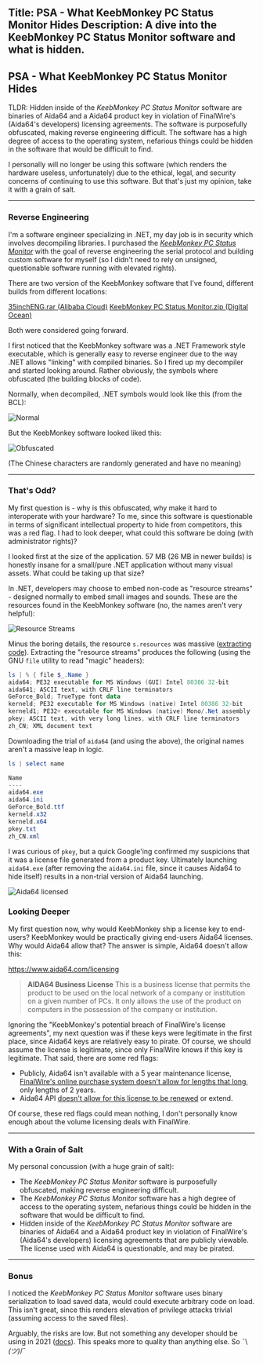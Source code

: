 Title: PSA - What KeebMonkey PC Status Monitor Hides
Description: A dive into the KeebMonkey PC Status Monitor software and what is hidden.
---

## PSA - What KeebMonkey PC Status Monitor Hides

TLDR: Hidden inside of the _KeebMonkey PC Status Monitor_ software are binaries of Aida64 and a Aida64 product key in violation of FinalWire's (Aida64's developers) licensing agreements. The software is purposefully obfuscated, making reverse engineering difficult. The software has a high degree of access to the operating system, nefarious things could be hidden in the software that would be difficult to find.

I personally will no longer be using this software (which renders the hardware useless, unfortunately) due to the ethical, legal, and security concerns of continuing to use this software. But that's just my opinion, take it with a grain of salt.

----
### Reverse Engineering

I'm a software engineer specializing in .NET, my day job is in security which involves decompiling libraries. I purchased the [_KeebMonkey PC Status Monitor_](https://www.keebmonkey.com/products/keebmonkey-pc-status-monitor) with the goal of reverse engineering the serial protocol and building custom software for myself (so I didn't need to rely on unsigned, questionable software running with elevated rights).

There are two version of the KeebMonkey software that I've found, different builds from different locations:

[35inchENG.rar (Alibaba Cloud)](https://kbmscreen.oss-us-east-1.aliyuncs.com/35inchENG.rar)
[KeebMonkey PC Status Monitor.zip (Digital Ocean)](https://sfo3.digitaloceanspaces.com/drivers/KeebMonkey%20PC%20Status%20Monitor.zip)

Both were considered going forward.

I first noticed that the KeebMonkey  software was a .NET Framework style executable, which is generally easy to reverse engineer due to the way .NET allows "linking" with compiled binaries. So I fired up my decompiler and started looking around. Rather obviously, the symbols where obfuscated (the building blocks of code).

Normally, when decompiled, .NET symbols would look like this (from the BCL):

![Normal](https://i.imgur.com/1HFeEKd.png)

But the KeebMonkey software looked liked this:

![Obfuscated](https://i.imgur.com/4VMMEzi.png)

(The Chinese characters are randomly generated and have no meaning)

---

### That's Odd?

My first question is - why is this obfuscated, why make it hard to interoperate with your hardware? To me, since this software is questionable in terms of significant intellectual property to hide from competitors, this was a red flag. I had to look deeper, what could this software be doing (with administrator rights)?

I looked first at the size of the application. 57 MB (26 MB in newer builds) is honestly insane for a small/pure .NET application without many visual assets. What could be taking up that size?

In .NET, developers may choose to embed non-code as "resource streams" - designed normally to embed small images and sounds. These are the resources found in the KeebMonkey software (no, the names aren't very helpful):

![Resource Streams](https://i.imgur.com/DOL3yDu.png)

Minus the boring details, the resource `s.resources` was massive ([extracting code](https://imgur.com/lBOJrd3)). Extracting the "resource streams" produces the following (using the GNU `file` utility to read "magic" headers):

```powershell
ls | % { file $_.Name }
aida64; PE32 executable for MS Windows (GUI) Intel 80386 32-bit
aida641; ASCII text, with CRLF line terminators
GeForce_Bold; TrueType font data
kerneld; PE32 executable for MS Windows (native) Intel 80386 32-bit
kerneld1; PE32+ executable for MS Windows (native) Mono/.Net assembly
pkey; ASCII text, with very long lines, with CRLF line terminators
zh_CN; XML document text
```

Downloading the trial of `aida64` (and using the above), the original names aren't a massive leap in logic.
```powershell
ls | select name

Name
----
aida64.exe
aida64.ini
GeForce_Bold.ttf
kerneld.x32
kerneld.x64
pkey.txt
zh_CN.xml
```
I was curious of `pkey`, but a quick Google'ing confirmed my suspicions that it was a license file generated from a product key. Ultimately launching `aida64.exe` (after removing the `aida64.ini` file, since it causes Aida64 to hide itself) results in a non-trial version of Aida64 launching.

![Aida64 licensed](https://i.imgur.com/O2bkdTu.png)

### Looking Deeper

My first question now, why would KeebMonkey ship a license key to end-users? KeebMonkey would be practically giving end-users Aida64 licenses. Why would Aida64 allow that? The answer is simple, Aida64 doesn't allow this:

https://www.aida64.com/licensing

> **AIDA64 Business License** This is a business license that permits the product to be used on the local network of a company or institution on a given number of PCs. It only allows the use of the product on computers in the possession of the company or institution.

Ignoring the "KeebMonkey's potential breach of FinalWire's license agreements", my next question was if these keys were legitimate in the first place, since Aida64 keys are relatively easy to pirate. Of course, we should assume the license is legitimate, since only FinalWire knows if this key is legitimate. That said, there are some red flags:

- Publicly, Aida64 isn't available with a 5 year maintenance license, [FinalWire's online purchase system doesn't allow for lengths that long](https://imgur.com/cYdjC0J), only lengths of 2 years.
- Aida64 API [doesn't allow for this license to be renewed](https://i.imgur.com/AjtA4Dj.png) or extend.

Of course, these red flags could mean nothing, I don't personally know enough about the volume licensing deals with FinalWire.

---

### With a Grain of Salt

My personal concussion (with a huge grain of salt):
- The _KeebMonkey PC Status Monitor_ software is purposefully obfuscated, making reverse engineering difficult.
- The _KeebMonkey PC Status Monitor_ software has a high degree of access to the operating system, nefarious things could be hidden in the software that would be difficult to find.
- Hidden inside of the _KeebMonkey PC Status Monitor_ software are binaries of Aida64 and a Aida64 product key in violation of FinalWire's (Aida64's developers) licensing agreements that are publicly viewable. The license used with Aida64 is questionable, and may be pirated.

---

### Bonus

I noticed the _KeebMonkey PC Status Monitor_ software uses binary serialization to load saved data, would could execute arbitrary code on load. This isn't great, since this renders elevation of privilege attacks trivial (assuming access to the saved files).

Arguably, the risks are low. But not something any developer should be using in 2021 ([docs](https://docs.microsoft.com/en-us/dotnet/standard/serialization/binaryformatter-security-guide)). This speaks more to quality than anything else. So ¯\\_(ツ)_/¯